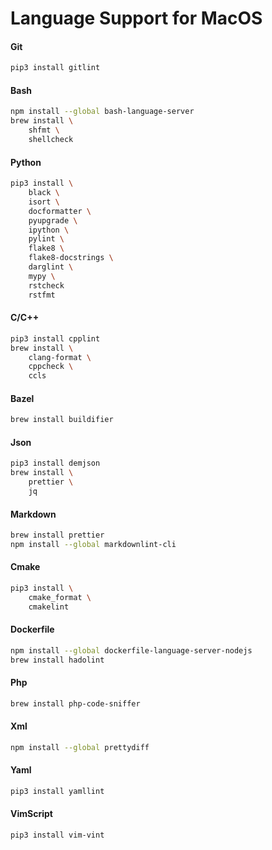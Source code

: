 # Language Support for MacOS

#### Git

```bash
pip3 install gitlint
```

#### Bash

```bash
npm install --global bash-language-server
brew install \
    shfmt \
    shellcheck
```

#### Python

```bash
pip3 install \
    black \
    isort \
    docformatter \
    pyupgrade \
    ipython \
    pylint \
    flake8 \
    flake8-docstrings \
    darglint \
    mypy \
    rstcheck
    rstfmt
```

#### C/C++

```bash
pip3 install cpplint
brew install \
    clang-format \
    cppcheck \
    ccls
```

#### Bazel

```bash
brew install buildifier
```

#### Json

```bash
pip3 install demjson
brew install \
    prettier \
    jq
```

#### Markdown

```bash
brew install prettier
npm install --global markdownlint-cli
```

#### Cmake

```bash
pip3 install \
    cmake_format \
    cmakelint
```

#### Dockerfile

```bash
npm install --global dockerfile-language-server-nodejs
brew install hadolint
```

#### Php

```bash
brew install php-code-sniffer
```

#### Xml

```bash
npm install --global prettydiff
```

#### Yaml

```bash
pip3 install yamllint
```

#### VimScript

```bash
pip3 install vim-vint
```
